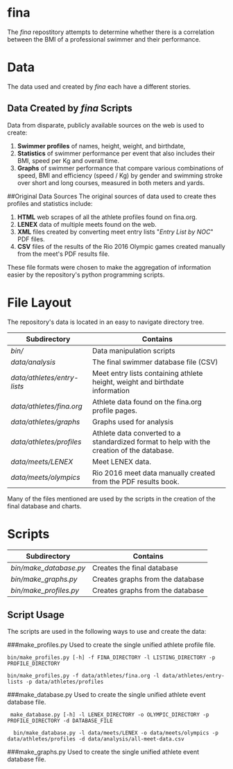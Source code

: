 # fina
The *fina* repostitory attempts to determine whether there is a correlation between the BMI of a professional swimmer and their performance.

# Data
The data used and created by *fina* each have a different stories.
## Data Created by *fina* Scripts
Data from disparate, publicly available sources on the web is used to create: 
1. **Swimmer profiles** of names, height, weight, and birthdate, 
2. **Statistics** of swimmer performance per event that also includes their BMI, speed per Kg and overall time.
3. **Graphs** of swimmer performance that compare various combinations of speed, BMI and efficiency (speed / Kg) by gender and swimming stroke over short and long courses, measured in both meters and yards.

##Original Data Sources
The original sources of data used to create thes profiles and statistics include:
1. **HTML** web scrapes of all the athlete profiles found on fina.org.
2. **LENEX** data of multiple meets found on the web.
3. **XML** files created by converting meet entry lists "*Entry List by NOC*" PDF files.
4. **CSV** files of the results of the Rio 2016 Olympic games created manually from the meet's PDF results file.

These file formats were chosen to make the aggregation of information easier by the repository's python programming scripts.

# File Layout
The repository's data is located in an easy to navigate directory tree.

| Subdirectory|Contains| 
| ------------- |-------------| 
| *bin/*| Data manipulation scripts|
| *data/analysis*| The final swimmer database  file (CSV) |
|  *data/athletes/entry-lists*| Meet entry lists containing athlete height, weight and birthdate information |
| *data/athletes/fina.org*| Athlete data found on the fina.org profile pages. |
| *data/athletes/graphs*| Graphs used for analysis|
| *data/athletes/profiles*| Athlete data converted to a standardized format to help with the creation of the database.|
|*data/meets/LENEX*| Meet LENEX data.|
|*data/meets/olympics*| Rio 2016 meet data manually created from the PDF results book.|

Many of the files mentioned are used by the scripts in the creation of the final database and charts.

# Scripts

| Subdirectory|Contains| 
| ------------- |-------------| 
| *bin/make_database.py*| Creates the final database|
| *bin/make_graphs.py*| Creates graphs from the database|
| *bin/make_profiles.py*| Creates graphs from the database|

## Script Usage
The scripts are used in the following ways to use and create the data:

###make_profiles.py
Used to create the single unified athlete profile file.

    bin/make_profiles.py [-h] -f FINA_DIRECTORY -l LISTING_DIRECTORY -p PROFILE_DIRECTORY
    
    bin/make_profiles.py -f data/athletes/fina.org -l data/athletes/entry-lists -p data/athletes/profiles

###make_database.py
Used to create the single unified athlete event database file.

     make_database.py [-h] -l LENEX_DIRECTORY -o OLYMPIC_DIRECTORY -p PROFILE_DIRECTORY -d DATABASE_FILE
     
      bin/make_database.py -l data/meets/LENEX -o data/meets/olympics -p data/athletes/profiles -d data/analysis/all-meet-data.csv 

###make_graphs.py
Used to create the single unified athlete event database file.




 
